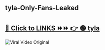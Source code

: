 
 ## tyla-Only-Fans-Leaked

# <h2><a href="https://clipsfans.com/tyla&ref=git">🔗 Click to LINKS ⏩⏩ 👉 🟢 tyla </a></h2>

<a href="https://clipsfans.com/tyla&ref=git" rel="nofollow" data-target="animated-image.originalLink"><img src="https://i.ibb.co.com/xMMVF88/686577567.gif" alt="Viral Video Original" style="max-width: 100%; display: inline-block;" data-target="animated-image.originalImage"></a>
